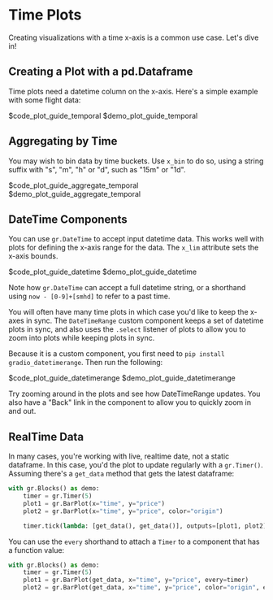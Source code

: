 # Time Plots

Creating visualizations with a time x-axis is a common use case. Let's dive in!

## Creating a Plot with a pd.Dataframe

Time plots need a datetime column on the x-axis. Here's a simple example with some flight data:

$code_plot_guide_temporal
$demo_plot_guide_temporal

## Aggregating by Time

You may wish to bin data by time buckets. Use `x_bin` to do so, using a string suffix with "s", "m", "h" or "d", such as "15m" or "1d".

$code_plot_guide_aggregate_temporal
$demo_plot_guide_aggregate_temporal

## DateTime Components

You can use `gr.DateTime` to accept input datetime data. This works well with plots for defining the x-axis range for the data. The `x_lim` attribute sets the x-axis bounds.

$code_plot_guide_datetime
$demo_plot_guide_datetime

Note how `gr.DateTime` can accept a full datetime string, or a shorthand using `now - [0-9]+[smhd]` to refer to a past time.

You will often have many time plots in which case you'd like to keep the x-axes in sync. The `DateTimeRange` custom component keeps a set of datetime plots in sync, and also uses the `.select` listener of plots to allow you to zoom into plots while keeping plots in sync. 

Because it is a custom component, you first need to `pip install gradio_datetimerange`. Then run the following:

$code_plot_guide_datetimerange
$demo_plot_guide_datetimerange

Try zooming around in the plots and see how DateTimeRange updates. You also have a "Back" link in the component to allow you to quickly zoom in and out.

## RealTime Data

In many cases, you're working with live, realtime date, not a static dataframe. In this case, you'd the plot to update regularly with a `gr.Timer()`. Assuming there's a `get_data` method that gets the latest dataframe:

```python
with gr.Blocks() as demo:
    timer = gr.Timer(5)
    plot1 = gr.BarPlot(x="time", y="price")
    plot2 = gr.BarPlot(x="time", y="price", color="origin")

    timer.tick(lambda: [get_data(), get_data()], outputs=[plot1, plot2])
```

You can use the `every` shorthand to attach a `Timer` to a component that has a function value:

```python
with gr.Blocks() as demo:
    timer = gr.Timer(5)
    plot1 = gr.BarPlot(get_data, x="time", y="price", every=timer)
    plot2 = gr.BarPlot(get_data, x="time", y="price", color="origin", every=timer)
```


